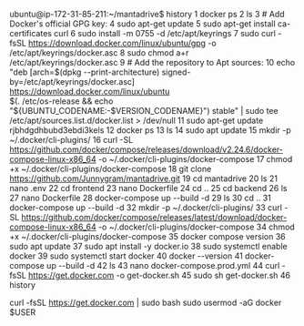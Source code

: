 ubuntu@ip-172-31-85-211:~/mantadrive$ history
1 docker ps
2 ls
3 # Add Docker's official GPG key:
4 sudo apt-get update
5 sudo apt-get install ca-certificates curl
6 sudo install -m 0755 -d /etc/apt/keyrings
7 sudo curl -fsSL https://download.docker.com/linux/ubuntu/gpg -o /etc/apt/keyrings/docker.asc
8 sudo chmod a+r /etc/apt/keyrings/docker.asc
9 # Add the repository to Apt sources:
10 echo "deb [arch=$(dpkg --print-architecture) signed-by=/etc/apt/keyrings/docker.asc] https://download.docker.com/linux/ubuntu \
 $(. /etc/os-release && echo "${UBUNTU_CODENAME:-$VERSION_CODENAME}") stable" | sudo tee /etc/apt/sources.list.d/docker.list > /dev/null
11 sudo apt-get update rjbhdgdhbubd3ebdi3kels
12 docker ps
13 ls
14 sudo apt update
15 mkdir -p ~/.docker/cli-plugins/
16 curl -SL https://github.com/docker/compose/releases/download/v2.24.6/docker-compose-linux-x86_64 -o ~/.docker/cli-plugins/docker-compose
17 chmod +x ~/.docker/cli-plugins/docker-compose
18 git clone https://github.com/Junnygram/mantadrive.git
19 cd mantadrive
20 ls
21 nano .env
22 cd frontend
23 nano Dockerfile
24 cd ..
25 cd backend
26 ls
27 nano Dockerfile
28 docker-compose up --build -d
29 ls
30 cd ..
31 docker-compose up --build -d
32 mkdir -p ~/.docker/cli-plugins/
33 curl -SL https://github.com/docker/compose/releases/latest/download/docker-compose-linux-x86_64 -o ~/.docker/cli-plugins/docker-compose
34 chmod +x ~/.docker/cli-plugins/docker-compose
35 docker compose version
36 sudo apt update
37 sudo apt install -y docker.io
38 sudo systemctl enable docker
39 sudo systemctl start docker
40 docker --version
41 docker-compose up --build -d
42 ls
43 nano docker-compose.prod.yml
44 curl -fsSL https://get.docker.com -o get-docker.sh
45 sudo sh get-docker.sh
46 history

curl -fsSL https://get.docker.com | sudo bash
sudo usermod -aG docker $USER

